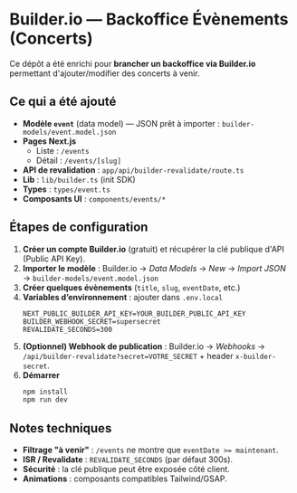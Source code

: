 
# Builder.io — Backoffice Évènements (Concerts)

Ce dépôt a été enrichi pour **brancher un backoffice via Builder.io** permettant d'ajouter/modifier des concerts à venir.

## Ce qui a été ajouté

- **Modèle `event`** (data model) — JSON prêt à importer : `builder-models/event.model.json`
- **Pages Next.js**
  - Liste : `/events`
  - Détail : `/events/[slug]`
- **API de revalidation** : `app/api/builder-revalidate/route.ts`
- **Lib** : `lib/builder.ts` (init SDK)
- **Types** : `types/event.ts`
- **Composants UI** : `components/events/*`

## Étapes de configuration

1. **Créer un compte Builder.io** (gratuit) et récupérer la clé publique d'API (Public API Key).
2. **Importer le modèle** : Builder.io → *Data Models* → *New* → *Import JSON* → `builder-models/event.model.json`
3. **Créer quelques évènements** (`title`, `slug`, `eventDate`, etc.)
4. **Variables d’environnement** : ajouter dans `.env.local`
   ```
   NEXT_PUBLIC_BUILDER_API_KEY=YOUR_BUILDER_PUBLIC_API_KEY
   BUILDER_WEBHOOK_SECRET=supersecret
   REVALIDATE_SECONDS=300
   ```
5. **(Optionnel) Webhook de publication** : Builder.io → *Webhooks* → `/api/builder-revalidate?secret=VOTRE_SECRET` + header `x-builder-secret`.
6. **Démarrer**
   ```bash
   npm install
   npm run dev
   ```

## Notes techniques

- **Filtrage "à venir"** : `/events` ne montre que `eventDate >= maintenant`.
- **ISR / Revalidate** : `REVALIDATE_SECONDS` (par défaut 300s).
- **Sécurité** : la clé publique peut être exposée côté client.
- **Animations** : composants compatibles Tailwind/GSAP.
